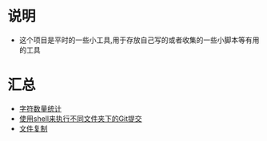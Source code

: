 # 说明
* 这个项目是平时的一些小工具,用于存放自己写的或者收集的一些小脚本等有用的工具
# 汇总
* [字符数量统计](./StringCount/ReadMe.md)
* [使用shell来执行不同文件夹下的Git提交](./Shell/ReadMe.md)
* [文件复制](./FileCopy/ReadMe.md)
